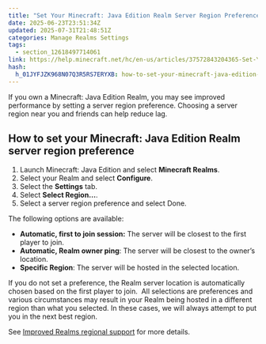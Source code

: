 ```yaml
---
title: "Set Your Minecraft: Java Edition Realm Server Region Preference"
date: 2025-06-23T23:51:34Z
updated: 2025-07-31T21:48:51Z
categories: Manage Realms Settings
tags:
  - section_12618497714061
link: https://help.minecraft.net/hc/en-us/articles/37572843204365-Set-Your-Minecraft-Java-Edition-Realm-Server-Region-Preference
hash:
  h_01JYFJZK968N07Q3R5RS7ERYXB: how-to-set-your-minecraft-java-edition-realm-server-region-preference
---
```


If you own a Minecraft: Java Edition Realm, you may see improved performance by setting a server region preference. Choosing a server region near you and friends can help reduce lag.

## **How to set your Minecraft: Java Edition Realm server region preference**

1.  Launch Minecraft: Java Edition and select **Minecraft Realms**.
2.  Select your Realm and select **Configure**.
3.  Select the **Settings** tab.
4.  Select **Select Region…**.
5.  Select a server region preference and select Done.

The following options are available:

- **Automatic, first to join session:** The server will be closest to the first player to join.
- **Automatic, Realm owner ping**: The server will be closest to the owner’s location.
- **Specific Region**: The server will be hosted in the selected location.

If you do not set a preference, the Realm server location is automatically chosen based on the first player to join.  All selections are preferences and various circumstances may result in your Realm being hosted in a different region than what you selected. In these cases, we will always attempt to put you in the next best region.  

See [Improved Realms regional support](https://www.minecraft.net/en-us/article/improved-realms-regional-support) for more details.

